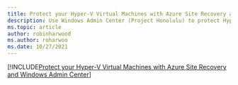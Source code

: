 ```yaml
---
title: Protect your Hyper-V Virtual Machines with Azure Site Recovery and Windows Admin Center
description: Use Windows Admin Center (Project Honolulu) to protect Hyper-V VMs with Azure Site Recovery.
ms.topic: article
author: robinharwood
ms.author: roharwoo
ms.date: 10/27/2021
---
```


[!INCLUDE[Protect your Hyper-V Virtual Machines with Azure Site Recovery and Windows Admin Center](~/../_azurestack/azure-stack/hci/manage/azure-site-recovery.md)]
